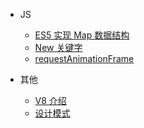 - JS

  - [ES5 实现 Map 数据结构](js/ES5Map)
  - [New 关键字](js/new)
  - [requestAnimationFrame](js/requestAnimationFrame)

- 其他

  - [V8 介绍](others/v8)
  - [设计模式](others/designPattern)
